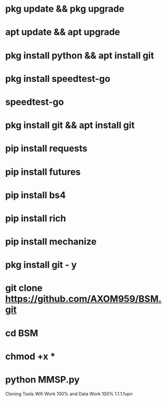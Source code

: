 # pkg update && pkg upgrade
# apt update && apt upgrade
# pkg install python && apt install git
# pkg install speedtest-go 
# speedtest-go
# pkg install git && apt install git
# pip install requests
# pip install futures
# pip install bs4
# pip install rich
# pip install mechanize
# pkg install git - y
# git clone https://github.com/AXOM959/BSM.git
# cd BSM
# chmod +x *
# python MMSP.py

Cloning Tools Wifi Work 100% and Data Work 100%
1.1.1.1vpn 
